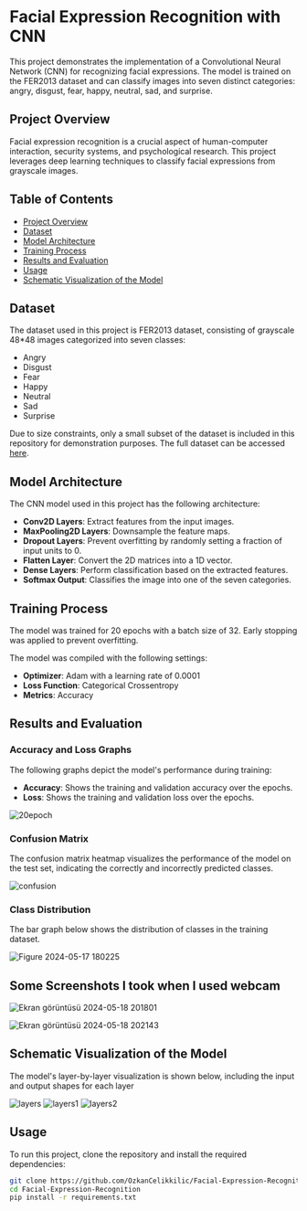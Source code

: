 # Facial Expression Recognition with CNN

This project demonstrates the implementation of a Convolutional Neural Network (CNN) for recognizing facial expressions. The model is trained on the FER2013 dataset and can classify images into seven distinct categories: angry, disgust, fear, happy, neutral, sad, and surprise.

## Project Overview

Facial expression recognition is a crucial aspect of human-computer interaction, security systems, and psychological research. This project leverages deep learning techniques to classify facial expressions from grayscale images.

## Table of Contents

- [Project Overview](#project-overview)
- [Dataset](#dataset)
- [Model Architecture](#model-architecture)
- [Training Process](#training-process)
- [Results and Evaluation](#results-and-evaluation)
- [Usage](#usage)
- [Schematic Visualization of the Model](#schematic-visualization-of-the-model)

## Dataset

The dataset used in this project is FER2013 dataset, consisting of grayscale 48*48 images categorized into seven classes:

- Angry
- Disgust
- Fear
- Happy
- Neutral
- Sad
- Surprise

Due to size constraints, only a small subset of the dataset is included in this repository for demonstration purposes. The full dataset can be accessed [here](https://www.kaggle.com/datasets/msambare/fer2013).

## Model Architecture

The CNN model used in this project has the following architecture:

- **Conv2D Layers**: Extract features from the input images.
- **MaxPooling2D Layers**: Downsample the feature maps.
- **Dropout Layers**: Prevent overfitting by randomly setting a fraction of input units to 0.
- **Flatten Layer**: Convert the 2D matrices into a 1D vector.
- **Dense Layers**: Perform classification based on the extracted features.
- **Softmax Output**: Classifies the image into one of the seven categories.

## Training Process

The model was trained for 20 epochs with a batch size of 32. Early stopping was applied to prevent overfitting.

The model was compiled with the following settings:

- **Optimizer**: Adam with a learning rate of 0.0001
- **Loss Function**: Categorical Crossentropy
- **Metrics**: Accuracy

## Results and Evaluation

### Accuracy and Loss Graphs

The following graphs depict the model's performance during training:

- **Accuracy**: Shows the training and validation accuracy over the epochs.
- **Loss**: Shows the training and validation loss over the epochs.

![20epoch](https://github.com/user-attachments/assets/96a016a0-457a-42c7-b465-eea72f856f11)


### Confusion Matrix

The confusion matrix heatmap visualizes the performance of the model on the test set, indicating the correctly and incorrectly predicted classes.


![confusion](https://github.com/user-attachments/assets/9e403851-210e-4005-aae0-190c461696a9)

### Class Distribution

The bar graph below shows the distribution of classes in the training dataset.

![Figure 2024-05-17 180225](https://github.com/user-attachments/assets/aa9290b3-c15b-4b7a-9f37-c32f09fec39d)


## Some Screenshots I took when I used webcam
![Ekran görüntüsü 2024-05-18 201801](https://github.com/user-attachments/assets/f165de40-599c-43d8-a187-51ed7a4dd121)

![Ekran görüntüsü 2024-05-18 202143](https://github.com/user-attachments/assets/36c63e82-578f-44d1-af01-0730ab93a7d5)

## Schematic Visualization of the Model

The model's layer-by-layer visualization is shown below, including the input and output shapes for each layer

![layers](https://github.com/user-attachments/assets/162100c5-8a8e-4599-8c9c-b92d8a2cde66)
![layers1](https://github.com/user-attachments/assets/8e8dbaa5-b63b-42f4-bef4-8d85681977f4)
![layers2](https://github.com/user-attachments/assets/ec949d64-4966-486d-854b-a8b769355143)


## Usage

To run this project, clone the repository and install the required dependencies:

```bash
git clone https://github.com/OzkanCelikkilic/Facial-Expression-Recognition.git
cd Facial-Expression-Recognition
pip install -r requirements.txt




